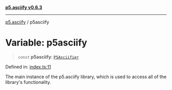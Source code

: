 [**p5.asciify v0.6.3**](../README.md)

***

[p5.asciify](../globals.md) / p5asciify

# Variable: p5asciify

> `const` **p5asciify**: [`P5Asciifier`](../classes/P5Asciifier.md)

Defined in: [index.ts:11](https://github.com/humanbydefinition/p5-asciify/blob/d2e20e72362759688d5ed7149cc891c525452ef3/src/lib/index.ts#L11)

The main instance of the p5.asciify library, which is used to access all of the library's functionality.
